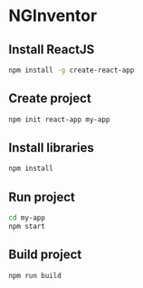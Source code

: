# NGInventor

## Install ReactJS

```bash
npm install -g create-react-app
```

## Create project

```bash
npm init react-app my-app
```

## Install libraries

```bash
npm install
```

## Run project

```bash
cd my-app
npm start
```

## Build project

```bash
npm run build
```
